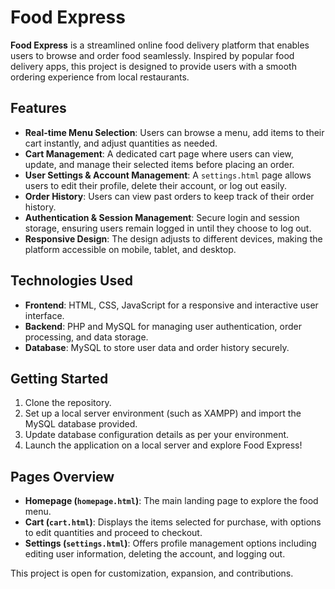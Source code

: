 
# Food Express

**Food Express** is a streamlined online food delivery platform that enables users to browse and order food seamlessly. Inspired by popular food delivery apps, this project is designed to provide users with a smooth ordering experience from local restaurants.

## Features

- **Real-time Menu Selection**: Users can browse a menu, add items to their cart instantly, and adjust quantities as needed.
- **Cart Management**: A dedicated cart page where users can view, update, and manage their selected items before placing an order.
- **User Settings & Account Management**: A `settings.html` page allows users to edit their profile, delete their account, or log out easily.
- **Order History**: Users can view past orders to keep track of their order history.
- **Authentication & Session Management**: Secure login and session storage, ensuring users remain logged in until they choose to log out.
- **Responsive Design**: The design adjusts to different devices, making the platform accessible on mobile, tablet, and desktop.

## Technologies Used

- **Frontend**: HTML, CSS, JavaScript for a responsive and interactive user interface.
- **Backend**: PHP and MySQL for managing user authentication, order processing, and data storage.
- **Database**: MySQL to store user data and order history securely.

## Getting Started

1. Clone the repository.
2. Set up a local server environment (such as XAMPP) and import the MySQL database provided.
3. Update database configuration details as per your environment.
4. Launch the application on a local server and explore Food Express!

## Pages Overview

- **Homepage (`homepage.html`)**: The main landing page to explore the food menu.
- **Cart (`cart.html`)**: Displays the items selected for purchase, with options to edit quantities and proceed to checkout.
- **Settings (`settings.html`)**: Offers profile management options including editing user information, deleting the account, and logging out.

This project is open for customization, expansion, and contributions.

